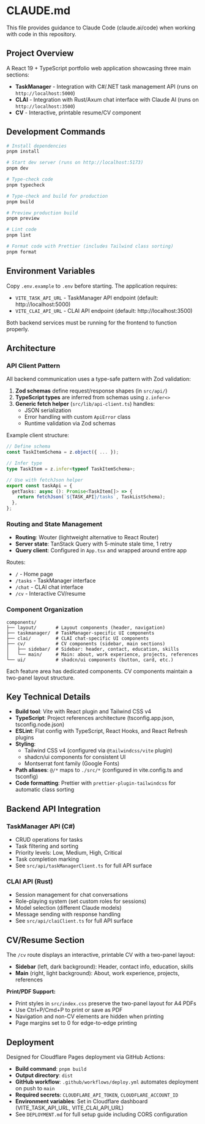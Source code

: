 # CLAUDE.md

This file provides guidance to Claude Code (claude.ai/code) when working with code in this repository.

## Project Overview

A React 19 + TypeScript portfolio web application showcasing three main sections:

- **TaskManager** - Integration with C#/.NET task management API (runs on `http://localhost:5000`)
- **CLAI** - Integration with Rust/Axum chat interface with Claude AI (runs on `http://localhost:3500`)
- **CV** - Interactive, printable resume/CV component

## Development Commands

```bash
# Install dependencies
pnpm install

# Start dev server (runs on http://localhost:5173)
pnpm dev

# Type-check code
pnpm typecheck

# Type-check and build for production
pnpm build

# Preview production build
pnpm preview

# Lint code
pnpm lint

# Format code with Prettier (includes Tailwind class sorting)
pnpm format
```

## Environment Variables

Copy `.env.example` to `.env` before starting. The application requires:

- `VITE_TASK_API_URL` - TaskManager API endpoint (default: http://localhost:5000)
- `VITE_CLAI_API_URL` - CLAI API endpoint (default: http://localhost:3500)

Both backend services must be running for the frontend to function properly.

## Architecture

### API Client Pattern

All backend communication uses a type-safe pattern with Zod validation:

1. **Zod schemas** define request/response shapes (in `src/api/`)
2. **TypeScript types** are inferred from schemas using `z.infer<>`
3. **Generic fetch helper** (`src/lib/api-client.ts`) handles:
   - JSON serialization
   - Error handling with custom `ApiError` class
   - Runtime validation via Zod schemas

Example client structure:

```typescript
// Define schema
const TaskItemSchema = z.object({ ... });

// Infer type
type TaskItem = z.infer<typeof TaskItemSchema>;

// Use with fetchJson helper
export const taskApi = {
  getTasks: async (): Promise<TaskItem[]> => {
    return fetchJson(`${TASK_API}/tasks`, TaskListSchema);
  },
};
```

### Routing and State Management

- **Routing**: Wouter (lightweight alternative to React Router)
- **Server state**: TanStack Query with 5-minute stale time, 1 retry
- **Query client**: Configured in `App.tsx` and wrapped around entire app

Routes:

- `/` - Home page
- `/tasks` - TaskManager interface
- `/chat` - CLAI chat interface
- `/cv` - Interactive CV/resume

### Component Organization

```
components/
├── layout/       # Layout components (header, navigation)
├── taskmanager/  # TaskManager-specific UI components
├── clai/         # CLAI chat-specific UI components
├── cv/           # CV components (sidebar, main sections)
│   ├── sidebar/  # Sidebar: header, contact, education, skills
│   └── main/     # Main: about, work experience, projects, references
└── ui/           # shadcn/ui components (button, card, etc.)
```

Each feature area has dedicated components. CV components maintain a two-panel layout structure.

## Key Technical Details

- **Build tool**: Vite with React plugin and Tailwind CSS v4
- **TypeScript**: Project references architecture (tsconfig.app.json, tsconfig.node.json)
- **ESLint**: Flat config with TypeScript, React Hooks, and React Refresh plugins
- **Styling**:
  - Tailwind CSS v4 (configured via `@tailwindcss/vite` plugin)
  - shadcn/ui components for consistent UI
  - Montserrat font family (Google Fonts)
- **Path aliases**: `@/*` maps to `./src/*` (configured in vite.config.ts and tsconfig)
- **Code formatting**: Prettier with `prettier-plugin-tailwindcss` for automatic class sorting

## Backend API Integration

### TaskManager API (C#)

- CRUD operations for tasks
- Task filtering and sorting
- Priority levels: Low, Medium, High, Critical
- Task completion marking
- See `src/api/taskManagerClient.ts` for full API surface

### CLAI API (Rust)

- Session management for chat conversations
- Role-playing system (set custom roles for sessions)
- Model selection (different Claude models)
- Message sending with response handling
- See `src/api/claiClient.ts` for full API surface

## CV/Resume Section

The `/cv` route displays an interactive, printable CV with a two-panel layout:

- **Sidebar** (left, dark background): Header, contact info, education, skills
- **Main** (right, light background): About, work experience, projects, references

**Print/PDF Support:**
- Print styles in `src/index.css` preserve the two-panel layout for A4 PDFs
- Use Ctrl+P/Cmd+P to print or save as PDF
- Navigation and non-CV elements are hidden when printing
- Page margins set to 0 for edge-to-edge printing

## Deployment

Designed for Cloudflare Pages deployment via GitHub Actions:

- **Build command**: `pnpm build`
- **Output directory**: `dist`
- **GitHub workflow**: `.github/workflows/deploy.yml` automates deployment on push to `main`
- **Required secrets**: `CLOUDFLARE_API_TOKEN`, `CLOUDFLARE_ACCOUNT_ID`
- **Environment variables**: Set in Cloudflare dashboard (VITE_TASK_API_URL, VITE_CLAI_API_URL)
- See `DEPLOYMENT.md` for full setup guide including CORS configuration
